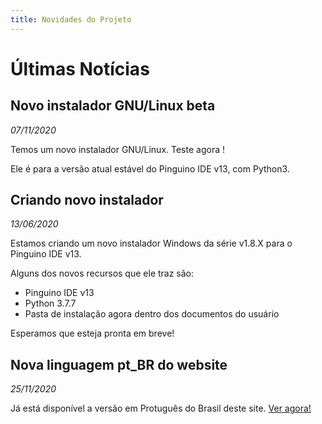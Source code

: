 ```yaml
---
title: Novidades do Projeto
---
```


# Últimas Notícias

## Novo instalador GNU/Linux beta

*07/11/2020*

Temos um novo instalador GNU/Linux. Teste agora !

Ele é para a versão atual estável do Pinguino IDE v13, com Python3.

## Criando novo instalador

*13/06/2020*

Estamos criando um novo instalador Windows da série v1.8.X para o Pinguino IDE v13.

Alguns dos novos recursos que ele traz são:

- Pinguino IDE v13
- Python 3.7.7
- Pasta de instalação agora dentro dos documentos do usuário

Esperamos que esteja pronta em breve!

## Nova linguagem pt_BR do website

*25/11/2020*

Já está disponível a versão em Protuguês do Brasil deste site. [Ver agora!](/pt_BR/)

